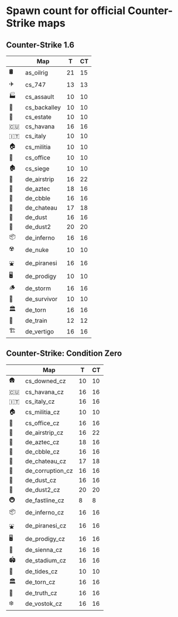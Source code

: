 # Spawn count for official Counter-Strike maps

## Counter-Strike 1.6

|    | Map | T | CT |
| -- | --- | - | -- |
| 🛢 | as_oilrig | 21 | 15 |
| ✈️ | cs_747 | 13 | 13 |
| 🏭 | cs_assault | 10 | 10 |
| 🌆 | cs_backalley | 10 | 10 |
| 🏡 | cs_estate | 10 | 10 |
| 🇨🇺 | cs_havana | 16 | 16 |
| 🇮🇹 | cs_italy | 10 | 10 |
| 🏠 | cs_militia | 10 | 10 |
| 🏢 | cs_office | 10 | 10 |
| 🏚️ | cs_siege | 10 | 10 |
| 🌴 | de_airstrip | 16 | 22 |
| 🗿 | de_aztec | 18 | 16 |
| 🏰 | de_cbble | 16 | 16 |
| 👑 | de_chateau | 17 | 18 |
| 🐪 | de_dust | 16 | 16 |
| 🕌 | de_dust2 | 20 | 20 |
| 📦 | de_inferno | 16 | 16 |
| ☢️ | de_nuke | 10 | 10 |
| ⛲ | de_piranesi | 16 | 16 |
| 🖥️ | de_prodigy | 10 | 10 |
| 🪵 | de_storm | 16 | 16 |
| 🧊 | de_survivor | 10 | 10 |
| 🏛 | de_torn | 16 | 16 |
| 🚂 | de_train | 12 | 12 |
| 🏗️ | de_vertigo | 16 | 16 |


## Counter-Strike: Condition Zero

|    | Map | T | CT |
| -- | --- | - | -- |
| 🛖 | cs_downed_cz | 10 | 10 |
| 🇨🇺 | cs_havana_cz | 16 | 16 |
| 🇮🇹 | cs_italy_cz | 16 | 16 |
| 🏠 | cs_militia_cz | 10 | 10 |
| 🏢 | cs_office_cz | 16 | 16 |
| 🌴 | de_airstrip_cz | 16 | 22 |
| 🗿 | de_aztec_cz | 18 | 16 |
| 🏰 | de_cbble_cz | 16 | 16 |
| 👑 | de_chateau_cz | 17 | 18 |
| 🏺 | de_corruption_cz | 16 | 16 |
| 🐪 | de_dust_cz | 16 | 16 |
| 🕌 | de_dust2_cz | 20 | 20 |
| 🚇 | de_fastline_cz | 8 | 8 |
| 📦 | de_inferno_cz | 16 | 16 |
| ⛲ | de_piranesi_cz | 16 | 16 |
| 🖥️ | de_prodigy_cz | 16 | 16 |
| 🧱 | de_sienna_cz | 16 | 16 |
| 🏟️ | de_stadium_cz | 16 | 16 |
| 🌳 | de_tides_cz | 10 | 10 |
| 🏛 | de_torn_cz | 16 | 16 |
| 🏯 | de_truth_cz | 16 | 16 |
| ❄️ | de_vostok_cz | 16 | 16 |
